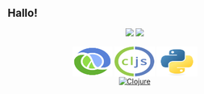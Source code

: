 ## Hallo!

<div align="center">
  <img height="180em"
       src="https://github-readme-stats.vercel.app/api?username=or&show_icons=true&theme=solarized-dark&include_all_commits=true&count_private=true"/>
  <img height="180em"
       src="https://github-readme-stats.vercel.app/api/top-langs/?username=or&layout=compact&langs_count=6&hide=HTML,C,Perl,Roff,M4&theme=solarized-dark"/>
</div>

<br/>

<div align="center">
  <img align="center" alt="Clojure" height="60" width="80"
         src="https://raw.githubusercontent.com/devicons/devicon/master/icons/clojure/clojure-original.svg">
  <img align="center" alt="ClojureScript" height="60" width="80" src="https://raw.githubusercontent.com/devicons/devicon/master/icons/clojurescript/clojurescript-original.svg" />
  <img align="center" alt="Python" height="60" width="80" src="https://raw.githubusercontent.com/devicons/devicon/master/icons/python/python-original.svg">
</div>

<div align="center">
  <a href="https://github.com/heraldry/heraldicon">
    <img align="center" alt="Clojure" width="80"
         src="https://cdn.heraldicon.org/img/heraldicon-logo.png">
  </a>
</div>
